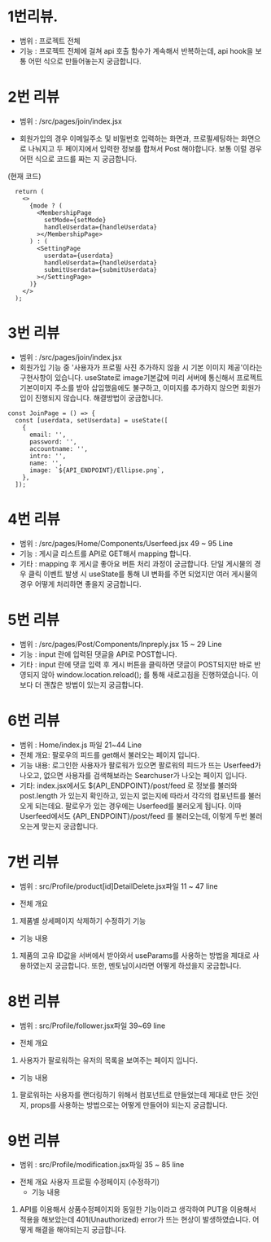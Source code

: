 # 1번리뷰.

- 범위 : 프로젝트 전체
- 기능 : 프로젝트 전체에 걸쳐 api 호출 함수가 계속해서 반복하는데, api hook을 보통 어떤 식으로 만들어놓는지 궁금합니다.

# 2번 리뷰

- 범위 : /src/pages/join/index.jsx

- 회원가입의 경우 이메일주소 및 비밀번호 입력하는 화면과, 프로필세팅하는 화면으로 나눠지고
  두 페이지에서 입력한 정보를 합쳐서 Post 해야합니다.
  보통 이럴 경우 어떤 식으로 코드를 짜는 지 궁금합니다.

(현재 코드)

```
  return (
    <>
      {mode ? (
        <MembershipPage
          setMode={setMode}
          handleUserdata={handleUserdata}
        ></MembershipPage>
      ) : (
        <SettingPage
          userdata={userdata}
          handleUserdata={handleUserdata}
          submitUserdata={submitUserdata}
        ></SettingPage>
      )}
    </>
  );
```

# 3번 리뷰

- 범위 : /src/pages/join/index.jsx
- 회원가입 기능 중 '사용자가 프로필 사진 추가하지 않을 시 기본 이미지 제공'이라는 구현사항이 있습니다.
  useState로 image기본값에 미리 서버에 통신해서 프로젝트 기본이미지 주소를 받아 삽입했음에도 불구하고, 이미지를 추가하지 않으면 회원가입이 진행되지 않습니다.
  해결방법이 궁금합니다.

```
const JoinPage = () => {
  const [userdata, setUserdata] = useState([
    {
      email: '',
      password: '',
      accountname: '',
      intro: '',
      name: '',
      image: `${API_ENDPOINT}/Ellipse.png`,
    },
  ]);
```

# 4번 리뷰

- 범위 : /src/pages/Home/Components/Userfeed.jsx 49 ~ 95 Line
- 기능 : 게시글 리스트를 API로 GET해서 mapping 합니다.
- 기타 : mapping 후 게시글 좋아요 버튼 처리 과정이 궁금합니다. 단일 게시물의 경우 클릭 이벤트 발생 시 useState를 통해 UI 변화를 주면 되었지만 여러 게시물의 경우 어떻게 처리하면 좋을지 궁금합니다.

# 5번 리뷰

- 범위 : /src/pages/Post/Components/Inpreply.jsx 15 ~ 29 Line
- 기능 : input 란에 입력된 댓글을 API로 POST합니다.
- 기타 : input 란에 댓글 입력 후 게시 버튼을 클릭하면 댓글이 POST되지만 바로 반영되지 않아 window.location.reload(); 를 통해 새로고침을 진행하였습니다. 이보다 더 괜찮은 방법이 있는지 궁금합니다.

# 6번 리뷰

- 범위 : Home/index.js 파일 21~44 Line
- 전체 개요: 팔로우의 피드를 get해서 불러오는 페이지 입니다.
- 기능 내용: 로그인한 사용자가 팔로워가 있으면 팔로워의 피드가 뜨는 Userfeed가 나오고, 없으면 사용자를 검색해보라는 Searchuser가 나오는 페이지 입니다.
- 기타: index.jsx에서도 ${API_ENDPOINT}/post/feed 로 정보를 불러와 post.length 가 있는지 확인하고, 있는지 없는지에 따라서 각각의 컴포넌트를 불러오게 되는데요. 팔로우가 있는 경우에는 Userfeed를 불러오게 됩니다. 이따 Userfeed에서도 {API_ENDPOINT}/post/feed 를 불러오는데, 이렇게 두번 불러오는게 맞는지 궁금합니다.

# 7번 리뷰

- 범위 : src/Profile/product[id]DetailDelete.jsx파일 11 ~ 47 line

* 전체 개요

1.  제품별 상세페이지 삭제하기 수정하기 기능

- 기능 내용

1. 제품의 고유 ID값을 서버에서 받아와서 useParams를 사용하는 방법을 제대로 사용하였는지 궁금합니다. 또한, 멘토님이시라면 어떻게 하셨을지 궁금합니다.

# 8번 리뷰

- 범위 : src/Profile/follower.jsx파일 39~69 line

* 전체 개요

1.  사용자가 팔로워하는 유저의 목록을 보여주는 페이지 입니다.

- 기능 내용

1. 팔로워하는 사용자를 랜더링하기 위해서 컴포넌트로 만들었는데 제대로 만든 것인지, props를 사용하는 방법으로는 어떻게 만들어야 되는지 궁금합니다.

# 9번 리뷰

- 범위 : src/Profile/modification.jsx파일 35 ~ 85 line

* 전체 개요
  사용자 프로필 수정페이지 (수정하기)
  - 기능 내용

1. API를 이용해서 상품수정페이지와 동일한 기능이라고 생각하여 PUT을 이용해서 적용을 해보았는데 401(Unauthorized) error가 뜨는 현상이 발생하였습니다. 어떻게 해결을 해야되는지 궁금합니다.
